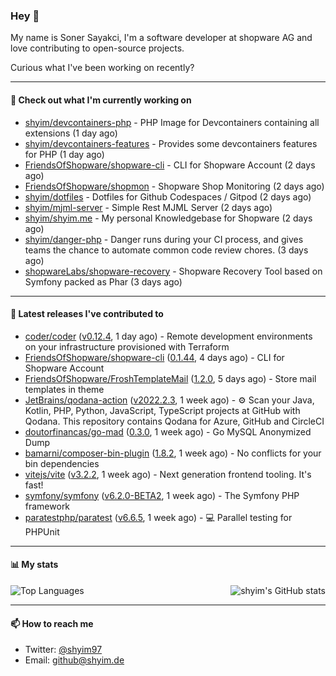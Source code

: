 ### Hey 👋

My name is Soner Sayakci, I'm a software developer at shopware AG and love contributing to open-source projects.

Curious what I've been working on recently?

---

#### 👷 Check out what I'm currently working on

- [shyim/devcontainers-php](https://github.com/shyim/devcontainers-php) - PHP Image for Devcontainers containing all extensions (1 day ago)
- [shyim/devcontainers-features](https://github.com/shyim/devcontainers-features) - Provides some devcontainers features for PHP (1 day ago)
- [FriendsOfShopware/shopware-cli](https://github.com/FriendsOfShopware/shopware-cli) - CLI for Shopware Account (2 days ago)
- [FriendsOfShopware/shopmon](https://github.com/FriendsOfShopware/shopmon) - Shopware Shop Monitoring (2 days ago)
- [shyim/dotfiles](https://github.com/shyim/dotfiles) - Dotfiles for Github Codespaces / Gitpod (2 days ago)
- [shyim/mjml-server](https://github.com/shyim/mjml-server) - Simple Rest MJML Server (2 days ago)
- [shyim/shyim.me](https://github.com/shyim/shyim.me) - My personal Knowledgebase for Shopware (2 days ago)
- [shyim/danger-php](https://github.com/shyim/danger-php) - Danger runs during your CI process, and gives teams the chance to automate common code review chores. (3 days ago)
- [shopwareLabs/shopware-recovery](https://github.com/shopwareLabs/shopware-recovery) - Shopware Recovery Tool based on Symfony packed as Phar (3 days ago)

---

#### 🔭 Latest releases I've contributed to

- [coder/coder](https://github.com/coder/coder) ([v0.12.4](https://github.com/coder/coder/releases/tag/v0.12.4), 1 day ago) - Remote development environments on your infrastructure provisioned with Terraform
- [FriendsOfShopware/shopware-cli](https://github.com/FriendsOfShopware/shopware-cli) ([0.1.44](https://github.com/FriendsOfShopware/shopware-cli/releases/tag/0.1.44), 4 days ago) - CLI for Shopware Account
- [FriendsOfShopware/FroshTemplateMail](https://github.com/FriendsOfShopware/FroshTemplateMail) ([1.2.0](https://github.com/FriendsOfShopware/FroshTemplateMail/releases/tag/1.2.0), 5 days ago) - Store mail templates in theme
- [JetBrains/qodana-action](https://github.com/JetBrains/qodana-action) ([v2022.2.3](https://github.com/JetBrains/qodana-action/releases/tag/v2022.2.3), 1 week ago) - ⚙️ Scan your Java, Kotlin, PHP, Python, JavaScript, TypeScript projects at GitHub with Qodana. This repository contains Qodana for Azure, GitHub and CircleCI
- [doutorfinancas/go-mad](https://github.com/doutorfinancas/go-mad) ([0.3.0](https://github.com/doutorfinancas/go-mad/releases/tag/0.3.0), 1 week ago) - Go MySQL Anonymized Dump
- [bamarni/composer-bin-plugin](https://github.com/bamarni/composer-bin-plugin) ([1.8.2](https://github.com/bamarni/composer-bin-plugin/releases/tag/1.8.2), 1 week ago) - No conflicts for your bin dependencies
- [vitejs/vite](https://github.com/vitejs/vite) ([v3.2.2](https://github.com/vitejs/vite/releases/tag/v3.2.2), 1 week ago) - Next generation frontend tooling. It&#39;s fast!
- [symfony/symfony](https://github.com/symfony/symfony) ([v6.2.0-BETA2](https://github.com/symfony/symfony/releases/tag/v6.2.0-BETA2), 1 week ago) - The Symfony PHP framework
- [paratestphp/paratest](https://github.com/paratestphp/paratest) ([v6.6.5](https://github.com/paratestphp/paratest/releases/tag/v6.6.5), 1 week ago) - :computer: Parallel testing for PHPUnit

---

#### 📊 My stats

<img align="right" alt="shyim's GitHub stats" src="https://github-readme-stats.vercel.app/api?username=shyim&count_private=1&show_icons=true&" />

![Top Languages](https://github-readme-stats.vercel.app/api/top-langs/?username=shyim)

---

#### 📫 How to reach me

- Twitter: [@shyim97](https://twitter.com/shyim97)
- Email: [github@shyim.de](mailto://github@shyim.de)
